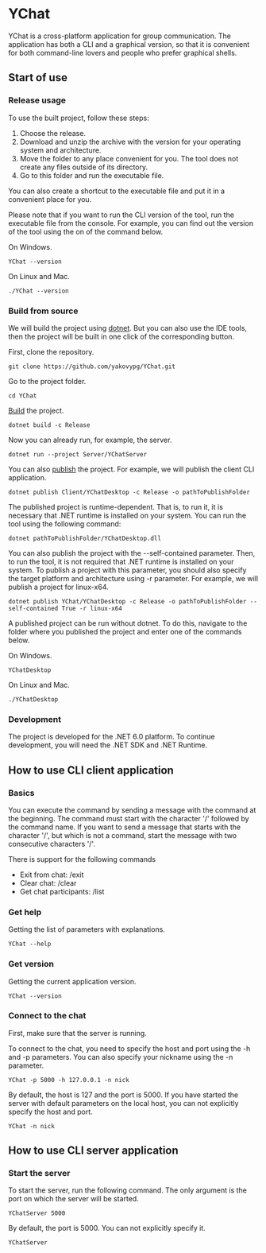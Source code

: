 # YChat

YChat is a cross-platform application for group communication. The application has both a CLI and a graphical version, 
so that it is convenient for both command-line lovers and people who prefer graphical shells.

## Start of use

### Release usage

To use the built project, follow these steps:
1. Choose the release.
2. Download and unzip the archive with the version for your operating system and architecture.
3. Move the folder to any place convenient for you. The tool does not create any files outside 
of its directory.
4. Go to this folder and run the executable file.

You can also create a shortcut to the executable file and put it in a convenient place for you.

Please note that if you want to run the CLI version of the tool, run the executable file from 
the console. For example, you can find out the version of the tool using the on of the command
below.

On Windows.

```
YChat --version
```

On Linux and Mac.

```
./YChat --version
```

### Build from source

We will build the project using [dotnet](https://dotnet.microsoft.com/en-us/). But you can 
also use the IDE tools, then the project will be built in one click of the corresponding 
button.

First, clone the repository.

```
git clone https://github.com/yakovypg/YChat.git
```

Go to the project folder.

```
cd YChat
```

[Build](https://docs.microsoft.com/en-us/dotnet/core/tools/dotnet-build) the project.

```
dotnet build -c Release
```

Now you can already run, for example, the server.

```
dotnet run --project Server/YChatServer
```

You can also [publish](https://docs.microsoft.com/en-us/dotnet/core/tools/dotnet-publish) 
the project. For example, we will publish the client CLI application.

```
dotnet publish Client/YChatDesktop -c Release -o pathToPublishFolder
```

The published project is runtime-dependent. That is, to run it, it is necessary that .NET 
runtime is installed on your system. You can run the tool using the following command:

```
dotnet pathToPublishFolder/YChatDesktop.dll
```

You can also publish the project with the --self-contained parameter. Then, to run the tool, 
it is not required that .NET runtime is installed on your system. To publish a project with 
this parameter, you should also specify the target platform and architecture using -r 
parameter. For example, we will publish a project for linux-x64.

```
dotnet publish YChat/YChatDesktop -c Release -o pathToPublishFolder --self-contained True -r linux-x64
```

A published project can be run without dotnet. To do this, navigate to the folder where you 
published the project and enter one of the commands below.

On Windows.

```
YChatDesktop
```

On Linux and Mac.

```
./YChatDesktop
```

### Development

The project is developed for the .NET 6.0 platform. To continue development, you will need the .NET SDK and .NET 
Runtime.

## How to use CLI client application

### Basics

You can execute the command by sending a message with the command at the beginning. The command must start with the 
character '/' followed by the command name. If you want to send a message that starts with the character '/', but which 
is not a command, start the message with two consecutive characters '/'.

There is support for the following commands
- Exit from chat: /exit
- Clear chat: /clear
- Get chat participants: /list

### Get help

Getting the list of parameters with explanations.

```
YChat --help
```

### Get version

Getting the current application version.

```
YChat --version
```

### Connect to the chat

First, make sure that the server is running.

To connect to the chat, you need to specify the host and port using the -h and -p parameters. You can also 
specify your nickname using the -n parameter.

```
YChat -p 5000 -h 127.0.0.1 -n nick
```

By default, the host is 127 and the port is 5000. If you have started the server with default parameters on the 
local host, you can not explicitly specify the host and port.

```
YChat -n nick
```

## How to use CLI server application

### Start the server

To start the server, run the following command. The only argument is the port on which the server will be 
started.

```
YChatServer 5000
```

By default, the port is 5000. You can not explicitly specify it.

```
YChatServer
```